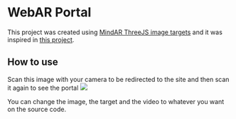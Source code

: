 # WebAR Portal
This project was created using [MindAR ThreeJS image targets](https://hiukim.github.io/mind-ar-js-doc/more-examples/threejs-image "MindAR ThreeJS image targets") and it was inspired in [this project](https://codepen.io/ali008/pen/aLQRzg "this project").

## How to use
Scan this image with your camera to be redirected to the site and then scan it again to see the portal
![](https://lh3.googleusercontent.com/fife/AAWUweWSlNa_6gMYx5xOS6jYhw-7waTVuH1szlpi_5h6kDe17in8stVDqWlPi5YlXb-cdhwicHPCgNVVGZgJuX1Y_RlIUM0LxmUBgKc7fJn-OpruKfxGoVamwxqbLtQs16SX6PNDhClAOMaJdT8h2dzThSC-XwWvq74xUsFj2hMgGTivJubWk9aGmh-BP65LPfj6OaMfQ1bKYttqEJT4TweVBXdnyiKmHIzuZp0ULS9xK4sUps2QjEhQZt9UetfgKYYhPDvqA2gSxxW_0b04rEY5w0Dc4dR0L2UW9LsPgk3y8b8gz7I5EmExALBW0TQl0F7RTms5kmj6Vv83Yz_9YXNrYV3YIzgu4FeIlxvhyHcrvoEP_e0H_2siU4eK0m5rUWJfKtHFwUaTsmG6nkgBWnlOgu5dyssp6E2LiKs5c5Y8MNqzFGJFdH7ze9FP_8j-x7DsfJFwUrFZajNkNIhFCju4jawFGe2jAWh7_dBPuCLqyU7oAsgBoFMP0SVAtJaakXltMt913_SIx1nzwmz10sSdkZlVcXtcOUvZFMOXWubO7DAhw6cbze5sJuQWUjmrAecPRiDB6aVrHfdL3hdwwHQq5PZ02xeNN9Q93RLvnmIyOjAhUuZKhfQ7Ueg1m8ceeulEm7arU0X2mxEm8JFJxucMND0S9KI50RT0GhRQq7YBlsNI9jJDS28prnmpkFrJhG6bo7-AWwAEkuOkN4sJUQtVzxzxHkznV0Gpqw=w400-h400)

You can change the image, the target and the video to whatever you want on the source code.
